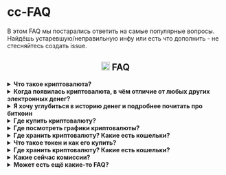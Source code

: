# cc-FAQ
В этом FAQ мы постарались ответить на самые популярные вопросы. Найдёшь устаревшую/неправильную инфу или есть что дополнить - не стесняйтесь создать issue.
### <h2 align="center"><img width=20px src="https://cdn-icons-png.flaticon.com/128/7425/7425907.png"> FAQ</h2>

<details><summary><b> Что такое криптовалюта?</b></summary>
Это цифровая валюта (электронные деньги), которая работает в полностью автоматическом режиме, а всю ответственность за свои средства несёт сам пользователь. Сам термин «криптовалюта» закрепился за биткоином в 2011 году, спустя 3 года после появления биткоина. До тех пор, в основном использолся термин «electronic cash» (электронная наличность).
</details>
<details><summary><b> Когда появилась криптовалюта, в чём отличие от любых других электронных денег?</b></summary>
В 1983 году впервые предложили «протоколы электронной наличности».
Было много разных попыток создания электронных денег, но все они сталкивались с одними и теми же проблемами:
   <br>
-пользователи часто теряли свои деньги из-за разного рода мошенничества создателей электронных денег/сайта/приложения и т.д.
   <br>
-пользователи могли потерять свои деньги из-за решения суда / по требованию полиции
   <br>
-обязательно нужен посредник, которому пользователи должны были платить комиссии
   <br>
-прозрачность для государства и для преступников/хакеров/воров тоже не шла на пользу обычному пользователю
<br>
Биткоин, который был создан на основе bit-gold, хорошо решал все эти вопросы, что способствовало массовому привлечению людей и резким скачкам курса, что привлекало людей, которые хотели получить прибыль на этом.
</details>

<details><summary><b> Я хочу углубиться в историю денег и подробнее почитать про биткоин</b></summary>
Довольно хорошо описана история денег и технические особенности в книге Cейфедина Аммуса - Краткая история денег, или Все, что нужно знать о биткоине <a href=https://docs.f2c.dev/Oris_Lab/The_Bitcoin_Standard_The_Decentralized_Alternative_To_Central_Banking.pdf>скачать</a>
<br>
<br>
Техническое описание биткоина - (white paper) (eng): https://bitcoin.org/bitcoin.pdf и (ru): https://bitcoin.org/files/bitcoin-paper/bitcoin_ru.pdf
<br>
<br>
Основное можно почитать на <a href=http://www.lurklurk.com/bitcoin>лурке</a>  или на википедии:
<br>
https://ru.wikipedia.org/wiki/Биткойн
<br>
https://ru.wikipedia.org/wiki/Электронные_деньги
<br>
https://ru.wikipedia.org/wiki/Криптовалюта
</details>
<details><summary><b> Где купить криптовалюту?</b></summary>
......
</details>
<details><summary><b> Где посмотреть графики криптовалюты?</b></summary>
...
</details>
<details><summary><b> Где хранить криптовалюту? Какие есть кошельки?</b></summary>
...
</details>

<details><summary><b> Что такое токен и как его купить?</b></summary>
...
</details>

<details><summary><b> Где хранить криптовалюту? Какие есть кошельки?</b></summary>
...
</details>

<details><summary><b> Какие сейчас комиссии?</b></summary>
У всей крипты комиссии это буквально сотые доли копейки. Исключения – биткоин и эфир. Если иметь отрицательный бафф на удачу, то биткоин можно перевести за 5$, а эфир за 200$, в некоторых кошельках можно выставить «приоритет транзакции» (чем быстрее, тем дороже). В зависимости приоритета транзакции, от ситуации на рынке и даже в зависимости от времени дня, комиссии могут отличаться в 10 раз.
Для сравнения есть удобный
<a href=https://cryptostreets.io/>сайт</a>.
</details>

<details><summary><b> Может есть ещё какие-то FAQ?</b></summary>
Есть.
   <br>
<a href=https://pastebin.com/mcHrtfxH>старый FAQ</a>
<br>https://bitcoin.org/ru/faq
<br>https://academy.binance.com/ru
</details>

